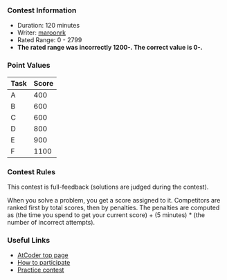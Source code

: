 
<div>

<span>

<span>

### **Contest Information**

<ul>

<li>
Duration: 120 minutes
</li>

<li>
Writer: <a href="https://atcoder.jp/contests/arc183/users/maroonrk">
<span>
maroonrk
</span>
</a>
</li>

<li>
Rated Range: 0  - 
<span>
2799
</span>

</li>

<li>

<b>
The rated range was incorrectly 1200-. The correct value is 0-.
</b>

</li>

</ul>

### **Point Values**

<div>

<div>

<table>

<thead>

<tr>

<th>
Task
</th>

<th>
Score
</th>

</tr>

</thead>

<tbody>

<tr>

<td>
A
</td>

<td>
400
</td>

</tr>

<tr>

<td>
B
</td>

<td>
600
</td>

</tr>

<tr>

<td>
C
</td>

<td>
600
</td>

</tr>

<tr>

<td>
D
</td>

<td>
800
</td>

</tr>

<tr>

<td>
E
</td>

<td>
900
</td>

</tr>

<tr>

<td>
F
</td>

<td>
1100
</td>

</tr>

</tbody>

</table>

</div>

</div>

### **Contest Rules**
This contest is full-feedback (solutions are judged during the contest).
        

When you solve a problem, you get a score assigned to it.
        Competitors are ranked first by total scores, then by penalties.
        The penalties are computed as (the time you spend to get your current score) + (5 minutes) * (the
        number of
        incorrect attempts).
        


### **Useful Links**

<ul>

<li>
<a href="https://atcoder.jp/">AtCoder top page</a>
</li>

<li>
<a href="https://atcoder.jp/post/2">How to participate</a>
</li>

<li>
<a href="https://atcoder.jp/contests/practice">Practice contest</a>
</li>

</ul>

</span>

</span>

</div>
